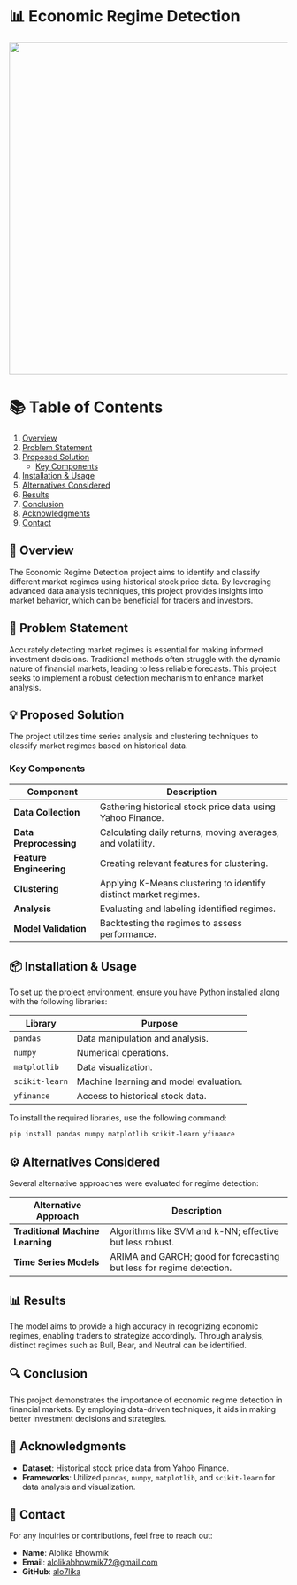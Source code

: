 # 📊 Economic Regime Detection

<p align="center">
    <img src="https://raw.githubusercontent.com/alo7lika/PyVerse/refs/heads/main/Machine_Learning/Economic%20Regime%20Detection/Generating....png" width="600" />
</p>

# 📚 Table of Contents

1. [Overview](#overview)
2. [Problem Statement](#problem-statement)
3. [Proposed Solution](#proposed-solution)
   - [Key Components](#key-components)
4. [Installation & Usage](#installation--usage)
5. [Alternatives Considered](#Alternatives-Considered)
11. [Results](#results)
12. [Conclusion](#conclusion)
13. [Acknowledgments](#acknowledgments)
14. [Contact](#contact)

## 📖 Overview
The Economic Regime Detection project aims to identify and classify different market regimes using historical stock price data. By leveraging advanced data analysis techniques, this project provides insights into market behavior, which can be beneficial for traders and investors.

## 🚀 Problem Statement
Accurately detecting market regimes is essential for making informed investment decisions. Traditional methods often struggle with the dynamic nature of financial markets, leading to less reliable forecasts. This project seeks to implement a robust detection mechanism to enhance market analysis.

## 💡 Proposed Solution
The project utilizes time series analysis and clustering techniques to classify market regimes based on historical data.

### Key Components

| Component                | Description                                                      |
|--------------------------|------------------------------------------------------------------|
| **Data Collection**      | Gathering historical stock price data using Yahoo Finance.      |
| **Data Preprocessing**   | Calculating daily returns, moving averages, and volatility.     |
| **Feature Engineering**   | Creating relevant features for clustering.                      |
| **Clustering**           | Applying K-Means clustering to identify distinct market regimes. |
| **Analysis**             | Evaluating and labeling identified regimes.                     |
| **Model Validation**     | Backtesting the regimes to assess performance.                  |

## 📦 Installation & Usage
To set up the project environment, ensure you have Python installed along with the following libraries:

| Library           | Purpose                                      |
|-------------------|----------------------------------------------|
| `pandas`          | Data manipulation and analysis.             |
| `numpy`           | Numerical operations.                        |
| `matplotlib`      | Data visualization.                          |
| `scikit-learn`    | Machine learning and model evaluation.      |
| `yfinance`        | Access to historical stock data.            |

To install the required libraries, use the following command:
```bash
pip install pandas numpy matplotlib scikit-learn yfinance
```
## ⚙️ Alternatives Considered
Several alternative approaches were evaluated for regime detection:

| Alternative Approach       | Description                                                     |
|----------------------------|-----------------------------------------------------------------|
| **Traditional Machine Learning** | Algorithms like SVM and k-NN; effective but less robust.     |
| **Time Series Models**     | ARIMA and GARCH; good for forecasting but less for regime detection. |

## 📊 Results
The model aims to provide a high accuracy in recognizing economic regimes, enabling traders to strategize accordingly. Through analysis, distinct regimes such as Bull, Bear, and Neutral can be identified.

## 🔍 Conclusion
This project demonstrates the importance of economic regime detection in financial markets. By employing data-driven techniques, it aids in making better investment decisions and strategies.

## 🤝 Acknowledgments
- **Dataset**: Historical stock price data from Yahoo Finance.
- **Frameworks**: Utilized `pandas`, `numpy`, `matplotlib`, and `scikit-learn` for data analysis and visualization.

## 📧 Contact
For any inquiries or contributions, feel free to reach out:

- **Name**: Alolika Bhowmik
- **Email**: [alolikabhowmik72@gmail.com](mailto:alolikabhowmik72@gmail.com)
- **GitHub**: [alo7lika](https://github.com/alo7lika)
